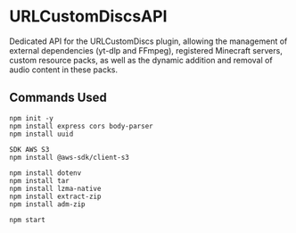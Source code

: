 # URLCustomDiscsAPI
Dedicated API for the URLCustomDiscs plugin, allowing the management of external dependencies (yt-dlp and FFmpeg), registered Minecraft servers, custom resource packs, as well as the dynamic addition and removal of audio content in these packs.

## Commands Used
```
npm init -y
npm install express cors body-parser
npm install uuid

SDK AWS S3
npm install @aws-sdk/client-s3

npm install dotenv
npm install tar
npm install lzma-native
npm install extract-zip
npm install adm-zip

npm start
```